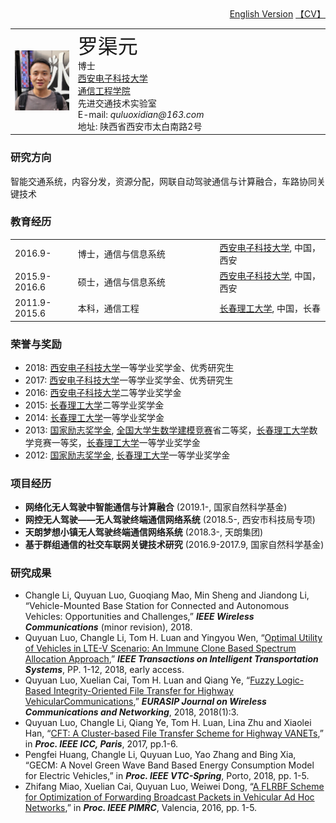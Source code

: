 <div style="text-align: right"> <a href="/index.html">English Version</a> <a href="/CV/CV_Quyuan Luo.pdf">【CV】</a></div>
<table border="0" cellpadding="0" cellspacing="0">
  <tr>
    <td width="20%">
      <img src="https://raw.githubusercontent.com/Luoquyuan/HomePage/master/Images/qyluo.png">
    </td>
    <td width="80%">
     <font size="6"> 罗渠元 </font> <br> 
      博士 <br> 
      <a href="https://www.xidian.edu.cn/" >西安电子科技大学</a><br>
      <a href="http://ste.xidian.edu.cn/english/index/school_introduction.htm">通信工程学院 </a> <br>
      先进交通技术实验室 <br>
      E-mail: <i>quluoxidian@163.com</i> <br>
      地址: 陕西省西安市太白南路2号 <br>
    </td>
  </tr>
</table>



### 研究方向
智能交通系统，内容分发，资源分配，网联自动驾驶通信与计算融合，车路协同关键技术

### 教育经历

<table border="0" cellpadding="0" cellspacing="0">
    <tr>
        <td width="20%">2016.9-</td>
        <td width="45%">博士，通信与信息系统</td>
        <td><a href="https://www.xidian.edu.cn/" >西安电子科技大学</a>, 中国，西安</td>
    </tr>
    <tr>
        <td width="20%">2015.9-2016.6</td>
        <td width="45%">硕士，通信与信息系统</td>
        <td><a href="https://www.xidian.edu.cn/" >西安电子科技大学</a>, 中国，西安</td>
    </tr>
    <tr>
        <td width="20%">2011.9-2015.6</td>
        <td width="45%">本科，通信工程</td>
        <td><a href="http://www.cust.edu.cn/" >长春理工大学</a>, 中国，长春</td>
    </tr>
</table>

### 荣誉与奖励
* 2018: [西安电子科技大学](https://www.xidian.edu.cn/)一等学业奖学金、优秀研究生
* 2017: [西安电子科技大学](https://www.xidian.edu.cn/)一等学业奖学金、优秀研究生
* 2016: [西安电子科技大学](https://www.xidian.edu.cn/)二等学业奖学金
* 2015: [长春理工大学](http://www.cust.edu.cn/)二等学业奖学金
* 2014: [长春理工大学](http://www.cust.edu.cn/)一等学业奖学金
* 2013: [国家励志奖学金](https://baike.baidu.com/item/%E5%9B%BD%E5%AE%B6%E5%8A%B1%E5%BF%97%E5%A5%96%E5%AD%A6%E9%87%91/4293574?fr=aladdin), [全国大学生数学建模竞赛](http://mcm.edu.cn/)省二等奖，[长春理工大学](http://www.cust.edu.cn/)数学竞赛一等奖，[长春理工大学](http://www.cust.edu.cn/)一等学业奖学金
* 2012: [国家励志奖学金](https://baike.baidu.com/item/%E5%9B%BD%E5%AE%B6%E5%8A%B1%E5%BF%97%E5%A5%96%E5%AD%A6%E9%87%91/4293574?fr=aladdin), [长春理工大学](http://www.cust.edu.cn/)一等学业奖学金

### 项目经历
* **网络化无人驾驶中智能通信与计算融合** (2019.1-, 国家自然科学基金)
* **网控无人驾驶——无人驾驶终端通信网络系统** (2018.5-, 西安市科技局专项)
* **天朗梦想小镇无人驾驶终端通信网络系统** (2018.3-, 天朗集团)
* **基于群组通信的社交车联网关键技术研究** (2016.9-2017.9, 国家自然科学基金)

### 研究成果
* Changle Li, Quyuan Luo, Guoqiang Mao, Min Sheng and Jiandong Li, “Vehicle-Mounted Base Station for Connected and Autonomous Vehicles: Opportunities and Challenges,” **_IEEE Wireless Communications_** (minor revision), 2018.
* Quyuan Luo, Changle Li, Tom H. Luan and Yingyou Wen, “[Optimal Utility of Vehicles in LTE-V Scenario: An Immune Clone Based Spectrum Allocation Approach](https://ieeexplore.ieee.org/stamp/stamp.jsp?tp=&arnumber=8421070),” **_IEEE Transactions on Intelligent Transportation Systems_**, PP. 1-12, 2018, early access.
* Quyuan Luo, Xuelian Cai, Tom H. Luan and Qiang Ye, “[Fuzzy Logic-Based Integrity-Oriented File Transfer for Highway VehicularCommunications](https://jwcn-eurasipjournals.springeropen.com/track/pdf/10.1186/s13638-017-1009-x),” **_EURASIP Journal on Wireless Communications and Networking_**, 2018, 2018(1):3.
* Quyuan Luo, Changle Li, Qiang Ye, Tom H. Luan, Lina Zhu and Xiaolei Han, “[CFT: A Cluster-based File Transfer Scheme for Highway VANETs](https://ieeexplore.ieee.org/stamp/stamp.jsp?tp=&arnumber=7996452),” in **_Proc. IEEE ICC, Paris_**, 2017, pp.1-6.
* Pengfei Huang, Changle Li, Quyuan Luo, Yao Zhang and Bing Xia, “GECM: A Novel Green Wave Band Based Energy Consumption Model for Electric Vehicles,” in **_Proc. IEEE VTC-Spring_**, Porto, 2018, pp. 1-5.
* Zhifang Miao, Xuelian Cai, Quyuan Luo, Weiwei Dong, “[A FLRBF Scheme for Optimization of Forwarding Broadcast Packets in Vehicular Ad Hoc Networks](https://ieeexplore.ieee.org/stamp/stamp.jsp?tp=&arnumber=7794952),” in **_Proc. IEEE PIMRC_**, Valencia, 2016, pp. 1-5.
